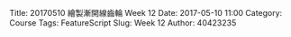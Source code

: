 Title: 20170510 繪製漸開線齒輪  Week 12 
Date: 2017-05-10 11:00
Category: Course
Tags: FeatureScript
Slug: Week 12
Author: 40423235

